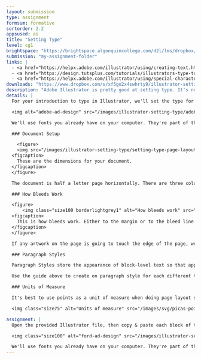 ```yaml
---
layout: submission
type: assignment
formsum: formative
sortorder: 2.2
appsused: ai
title: "Setting Type"
level: cg1
brightspace: "https://brightspace.algonquincollege.com/d2l/lms/dropbox/user/folder_submit_files.d2l?db=442927&grpid=0&isprv=0&bp=0&ou=463721"
submission: "my-assignment-folder"
links: |
  - <a href="https://helpx.adobe.com/illustrator/using/creating-text.html" target="_blank" title="Create Type in Illustrator">Adobe: Create Type</a>
  - <a href="https://design.tutsplus.com/tutorials/illustrators-type-tool-a-comprehensive-introduction--vector-521" target="_blank" title="Tutsplus: Intro to Type">Tutsplus: Intro to Type</a>
  - <a href="https://helpx.adobe.com/illustrator/using/special-characters.html" target="_blank" title="Using Special Characters">Using Special Characters</a>
downloads: "https://www.dropbox.com/s/xf5go2x4swhrty9/illustrator-setting-type.zip?dl=1"
description: "Adobe Illustrator is pretty good at setting type. It's no InDesign, but it can set point type, area type, type on a path and more. What's really great, is that you don't always need to draw a box to type."
details: |
  For your introduction to type in Illustrator, we'll set the type for a half-letter sized advertisment for Adobe Illustrator in Adobe Illustrator. Pretty meta, eh? We'll use this layout to discover how to set point type and area type. We'll put text in columns. The appearance of the text will be controlled with Paragraph Styles.

  <img alt="adobe-ad-design" src="/images/illustrator-setting-type/adobe-ad-design.jpg">

  We'll use fonts you already have on your computer. They're part of the **Myriad Variable Concept Condensed**.

  ### Document Setup

    <figure>
    <img src="/images/illustrator-setting-type/setting-type-page-layout.jpg" alt="Setting Type Page Setup" class="size100">
  <figcaption>
    These are the dimensions for your document.
  </figcaption>
  </figure>

  The document is half a letter page horizontally. There are three columns that have 1/8" gutters. The margins are a quarter inch all around. InDesign can do all this for you. In Illustrator, we draw our grid with stroked boxes, then convert them to guides.

  ### How Bleeds Work

  <figure>
      <img class="size100 borderlightgrey1" alt="How bleeds work" src="/images/illustrator-setting-type/indesign-bleeds.jpg">
  <figcaption>
    This is how bleeds work. Either to the margin or to the bleed line. Nothing in between.
  </figcaption>
  </figure>

  If any artwork on the page is going to touch the edge of the page, we need to extend it to the bleed line. **Bleeds are always 1/8" or 0.125".** Be precise.

  ### Paragraph Styles

  Paragraph Styles store the appearance of block-level text so that appearance can be applied to various instances of text throughout your document. If the attributes of a paragraph style is edited, all the text with that paragraph style applied will change. This is very convenient when you have a lot of text to format. Edits can be done globally with only a few clicks.

  Use the guide above to create on paragraph style for each different text formatting definition.

  ### Units of Measure

  It's best to use points as a unit of measure when doing page layout since type is measured in points. This gives you one common measuring system.

  <img class="size75" alt="Units of measure" src="/images/svg/picas-points-and-inches.svg">

assignment: |
  Open the provided Illustrator file, then copy & paste each block of text as either point type or area type as is appropriate. Make sure all the text has a paragraph style attached.

  <img class="size100" alt="ford-ad-design" src="/images/illustrator-setting-type/ford-ad-design.jpg">

  We'll use fonts you already have on your computer. They're part of the **Acumin Variable Concept Wide**.
---
```

